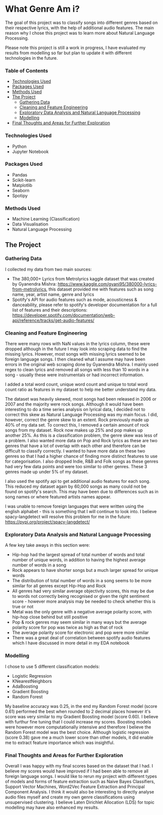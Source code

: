 # What Genre Am i?

The goal of this project was to classify songs into different genres based on their respective lyrics, with the help of additional audio features. The main reason why I chose this project was to learn more about Natural Language Processing.

Please note this project is still a work in progress, I have evaluated my results from modelling so far but plan to update it with different technologies in the future. 

### Table of Contents
* [Technologies Used](https://github.com/sarina-amin/what-genre-am-i/blob/master/README.md#technologies-used)
* [Packages Used](https://github.com/sarina-amin/what-genre-am-i/blob/master/README.md#packages-used)
* [Methods Used](https://github.com/sarina-amin/what-genre-am-i/blob/master/README.md#methods-used)
* [The Project](https://github.com/sarina-amin/what-genre-am-i/blob/master/README.md#methods-used)
    * [Gathering Data](https://github.com/sarina-amin/what-genre-am-i/blob/master/README.md#gathering-data)
    * [Cleaning and Feature Engineering](https://github.com/sarina-amin/what-genre-am-i/blob/master/README.md#cleaning-and-feature-engineering)
    * [Exploratory Data Analysis and Natural Language Processing](https://github.com/sarina-amin/what-genre-am-i/blob/master/README.md#exploratory-data-analysis-and-natural-language-processing)
    * [Modelling](https://github.com/sarina-amin/what-genre-am-i/blob/master/README.md#modelling)
* [Final Thoughts and Areas for Further Exploration](https://github.com/sarina-amin/what-genre-am-i/blob/master/README.md#final-thoughts-and-areas-for-further-exploration)

### Technologies Used
* Python
* Jupyter Notebook

### Packages Used
* Pandas
* Scikit-learn
* Matplotlib
* Seaborn
* Spotipy

### Methods Used
* Machine Learning (Classification)
* Data Visualisation
* Natural Language Processing

## The Project

### Gathering Data

I collected my data from two main sources:
* The 380,000+ Lyrics from Metrolyrics kaggle dataset that was created by Gyanendra Mishra: https://www.kaggle.com/gyani95/380000-lyrics-from-metrolyrics, this dataset provided me with features such as song name, year, artist name, genre and lyrics
* Spotify's API for audio features such as mode, acousticness & danceability, please refer to spotify's developer documentation for a full list of features and their descriptions: https://developer.spotify.com/documentation/web-api/reference/tracks/get-audio-features/



### Cleaning and Feature Engineering

There were many rows with NaN values in the lyrics column, these were dropped although in the future I may look into scraping data to find the missing lyrics. However, most songs with missing lyrics seemed to be foreign language songs. I then cleaned what I assume may have been errors in the original web scraping done by Gyanendra Mishra. I mainly used regex to clean lyrics and removed all songs with less than 10 words in a song - usually these were instrumentals or had incorrect information.

I added a total word count, unique word count and unique to total word count ratio as features in my dataset to help me better understand my data. 

The dataset was heavily skewed, most songs had been released in 2006 or 2007 and the majority were rock songs. Although it would have been interesting to do a time series analysis on lyrical data, I decided not to correct this skew as Natural Language Processing was my main focus. I did, however, correct the genre skew to an extent. Rock previously made up 40% of my data set. To correct this, I removed a certain amount of rock songs from my dataset. Rock now makes up 25% and pop makes up another 25%. As this is a classification problem, the genre skew was less of a problem. I also wanted more data on Pop and Rock lyrics as these are two genres that have a lot of overlap with each other and therefore can be difficult to classify correctly. I wanted to have more data on these two genres so that I had a higher chance of finding more distinct features to use for categorisation. I also dropped Indie, R&B and Folk songs as these genres had very few data points and were too similar to other genres. These 3 genres made up under 5% of my dataset.

I also used the spotify api to get additional audio features for each song. This reduced my dataset again by 60,000 songs as many could not be found on spotify's search. This may have been due to differences such as in song names or where featured artists names appear.

I was unable to remove foreign languages that were written using the english alphabet - this is something that I will continue to look into. I believe spacy-langdetect will resolve this problem for me in the future: https://pypi.org/project/spacy-langdetect/



### Exploratory Data Analysis and Natural Language Processing

A few key take aways in this section were:
* Hip-hop had the largest spread of total number of words and total number of unique words, in addition to having the highest average number of words in a song
* Rock appears to have shorter songs but a much larger spread for unique words
* The distribution of total number of words in a song seems to be more similar for all genres except Hip-Hop and Rock
* All genres had very similar average objectivity scores, this may be due to words not correctly being recognised or given the right sentiment score - however more analysis may be needed to check whether this is true or not
* Metal was the only genre with a negative average polarity score, with hip-hop close behind but still positive
* Pop & rock genres may seem similar in many ways but the average polarity score for pop was twice as high as that of rock
* The average polarity score for electronic and pop were more similar
* There was a great deal of correlation between spotify audio features which I have discussed in more detail in my EDA notebook

### Modelling

I chose to use 5 different classification models:
* Logistic Regression
* KNearestNeighbors
* AdaBoosting
* Gradient Boosting
* Random Forest

My baseline accuracy was 0.25, in the end my Random Forest model (score 0.61) performed the best when rounded to 2 decimal places however it's score was very similar to my Gradient Boosting model (score 0.60). I believe with furthur fine tuning that I could increase my scores. Boosting models were however more computationally intensive and therefore I believe the Random Forest model was the best choice. Although logistic regression (score 0.38) gave me a much lower score than other models, it did enable me to extract feature importance which was insightful.



### Final Thoughts and Areas for Further Exploration

Overall I was happy with my final scores based on the dataset that I had. I believe my scores would have improved if I had been able to remove all foreign language songs. I would like to rerun my project with different types of models and forms of feature extraction such as Naive Bayes Classifiers, Support Vector Machines, Word2Vec Feature Extraction and Principal Component Analysis. I think it would also be interesting to directly analyse audio files myself and create my own genre classifications using unsupervised clustering. I believe Laten Dirichlet Allocation (LDS) for topic modelling may have also enhanced my results.





